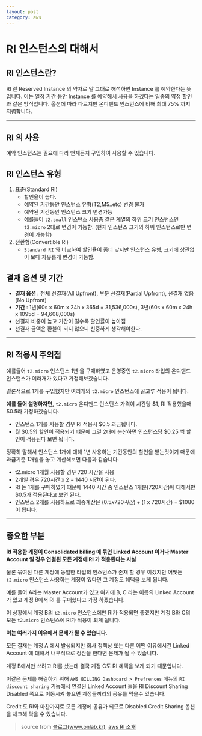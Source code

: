 ```yaml
---
layout: post
category: aws
---
```

# RI 인스턴스의 대해서 

## RI 인스턴스란?
RI 란 Reserved Instance 의 약자로 말 그대로 해석하면 Instance 를 예약한다는 뜻 입니다. 이는 일정 기간 동안 Instance 를 예약해서 사용을 하겠다는 일종의 약정 할인과 같은 방식입니다. 옵션에 따라 다르지만 온디맨드 인스턴스에 비해 최대 75% 까지 저렴합니다.

---

## RI 의 사용
예약 인스턴스는 필요에 다라 언제든지 구입하여 사용할 수 있습니다.

## RI 인스턴스 유형

1. 표준(Standard RI)
   - 할인율이 높다.
   - 예약된 기간동안 인스턴스 유형(T2,M5..etc) 변경 불가
   - 예약된 기간동안 인스턴스 크기 변경가능
   - 예를들어 `t2.small` 인스턴스 사용중 같은 계열의 하위 크기 인스턴스인 `t2.micro` 2대로 변경이 가능함. (현재 인스턴스 크기의 하위 인스턴스로만 변경이 가능함)
2. 전환형(Convertible RI)
   - `Standard RI` 와 비교하여 할인율이 좀더 낮지만 인스턴스 유형, 크기에 상관없이 보다 자유롭게 변경이 가능함.

## 결재 옵션 및 기간
- **결재 옵션** : 전체 선결재(All Upfront), 부분 선결재(Partial Upfront), 선결재 없음(No Upfront)
- **기간** : 1년(60s x 60m x 24h x 365d = 31,536,000s), 3년(60s x 60m x 24h x 1095d = 94,608,000s)
- 선결재 비중이 높고 기간이 길수록 할인률이 높아짐
- 선결재 금액은 환불이 되지 않으니 신중하게 생각해야한다.
---
## RI 적용시 주의점
예를들어 `t2.micro` 인스턴스 1년 을 구매하였고 운영중인 `t2.micro` 타입의 온디맨드 인스턴스가 여러개가 있다고 가정해보겠습니다.

결론적으로 1개를 구입했지만 여러개의 `t2.micro` 인스턴스에 골고루 적용이 됩니다.


**예를 들어 설명하자면,**
`t2.micro` 온디맨드 인스턴스 가격이 시간당 $1, RI 적용했을때 $0.5라 가정하겠습니다.
  - 인스턴스 1개를 사용할 경우 RI 적용시 $0.5 과금됩니다.
  - 월 $0.5의 할인이 적용되기 떄문에 그걸 2대에 분산하면 인스턴스당 $0.25 씩 할인이 적용된다 보면 됩니다.

정확히 말해서 인스턴스 1개에 대해 1년 사용하는 기간동안의 할인을 받는것이기 때문에 과금기준 1개월을 놓고 계산해보면 다음과 같습니다.
  - t2.micro 1개월 사용할 경우 720 시간을 사용
  - 2개일 경우 720시간 x 2 = 1440 시간이 된다.
  - RI 는 1개를 구매하였기 떄문에 1440 시간 중 인스턴스 1개분(720시간)에 대해서만 $0.5가 적용된다고 보면 된다.
  - 인스턴스 2개를 사용하므로 최종계산은 ($0.5 x 720시간) + ($1 x 720시간) = $1080 이 됩니다.
---

## 중요한 부분

**RI 적용한 계정이 Consolidated billing 에 묶인  Linked Account 이거나 Master Account 일 경우 연결된 모든 계정에 RI 가 적용된다는 사실**

물론 묶여진 다른 계정에 동일한 타입의 인스턴스가 존재 할 경우 이겠지만 어쨋든 `t2.micro` 인스턴스 사용하는 계정이 있다면 그 계정도 혜택을 보게 됩니다.

예를 들어 A라는 Master Account가 있고 여기에 B, C 라는 이름의 Linked Account가 있고 계정 B에서 RI 를 구매했다고 가정 하겠습니다.

이 상황에서 계정 B의 `t2.micro` 인스턴스에만 RI가 적용되면 좋겠지만 계정 B와 C의 모든 `t2.micro` 인스턴스에 RI가 적용이 되게 됩니다.

**이는 여러가지 이유에서 문제가 될 수 있습니다.**

모든 결재는 계정 A 에서 발생되지만 회사 정책상 또는 다른 어떤 이유에서건 Linked Account 에 대해서 내부적으로 정산을 한다면 문제가 될 수 있습니다.

계정 B에서만 쓰려고 RI를 샀는데 결국 계정 C도 RI 혜택을 보게 되기 때문입니다.

이같은 문제를 해결하기 위해 `AWS BILLING Dashboard > Prefrences` 메뉴의 `RI discount sharing` 기능에서 연결된 Linked Account 들을 RI Discount Sharing Disabled 쪽으로 이동시켜 놓으면 계정들끼리의 공유를 막을수 있습니다.

Credit 도 RI와 마찬가지로 모든 계정에 공유가 되므로 Disabled Credit Sharing 옵션을 체크해 막을 수 있습니다.

> source from 
> [블로그(www.onlab.kr)](https://www.onlab.kr/2018/08/07/aws-ri-%EC%9D%B8%EC%8A%A4%ED%84%B4%EC%8A%A4%EC%97%90-%EB%8C%80%ED%95%98%EC%97%AC/),
[aws RI 소개](https://aws.amazon.com/ko/aws-cost-management/reserved-instance-reporting/)
